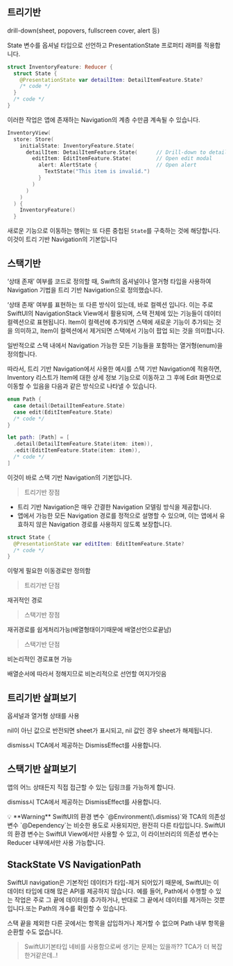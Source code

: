 ## 트리기반

drill-down(sheet, popovers, fullscreen cover, alert 등)

State 변수를 옵셔널 타입으로 선언하고 PresentationState 프로퍼티 래퍼를 적용합니다.

```swift
struct InventoryFeature: Reducer {
  struct State {
    @PresentationState var detailItem: DetailItemFeature.State?
    /* code */
  }
  /* code */
}
```

이러한 작업은 앱에 존재하는 Navigation의 계층 수만큼 계속될 수 있습니다.

```swift
InventoryView(
  store: Store(
    initialState: InventoryFeature.State(
      detailItem: DetailItemFeature.State(      // Drill-down to detail screen
        editItem: EditItemFeature.State(        // Open edit modal
          alert: AlertState {                   // Open alert
            TextState("This item is invalid.")
          }
        )
      )
    )
  ) {
    InventoryFeature()
  }
```

새로운 기능으로 이동하는 행위는 또 다른 중첩된 `State`를 구축하는 것에 해당합니다. 이것이 트리 기반 Navigation의 기본입니다

## 스택기반

‘상태 존재’ 여부를 코드로 정의할 때, Swift의 옵셔널이나 열거형 타입을 사용하여 Navigation 기법을 트리 기반 Navigation으로 정의했습니다.

 ‘상태 존재’ 여부를 표현하는 또 다른 방식이 있는데, 바로 컬렉션 입니다. 이는 주로 SwiftUI의 NavigationStack View에서 활용되며, 스택 전체에 있는 기능들이 데이터 컬렉션으로 표현됩니다. Item이 컬렉션에 추가되면 스택에 새로운 기능이 추가되는 것을 의미하고, Item이 컬렉션에서 제거되면 스택에서 기능이 팝업 되는 것을 의미합니다.

일반적으로 스택 내에서 Navigation 가능한 모든 기능들을 포함하는 열거형(enum)을 정의합니다.

따라서, 트리 기반 Navigation에서 사용한 예시를 스택 기반 Navigation에 적용하면, Inventory 리스트가 Item에 대한 상세 정보 기능으로 이동하고 그 후에 Edit 화면으로 이동할 수 있음을 다음과 같은 방식으로 나타낼 수 있습니다.

```swift
enum Path {
  case detail(DetailItemFeature.State)
  case edit(EditItemFeature.State)
  /* code */
}

let path: [Path] = [
  .detail(DetailItemFeature.State(item: item)),
  .edit(EditItemFeature.State(item: item)),
  /* code */
]
```

이것이 바로 스택 기반 Navigation의 기본입니다. 

> 트리기반 장점
> 
- 트리 기반 Navigation은 매우 간결한 Navigation 모델링 방식을 제공합니다.
- 앱에서 가능한 모든 Navigation 경로를 정적으로 설명할 수 있으며, 이는 앱에서 유효하지 않은 Navigation 경로를 사용하지 않도록 보장합니다.

```swift
struct State {
  @PresentationState var editItem: EditItemFeature.State?
  /* code */
}
```

이렇게 필요한 이동경로만 정의함

> 트리기반 단점
> 

재귀적인 경로

> 스택기반 장점
> 

재귀경로를 쉽게처리가능(배열형태이기때문에 배열선언으로끝남)

> 스택기반 단점
> 

비논리적인 경로표현 가능

배열순서에 따라서 정해지므로 비논리적으로 선언할 여지가잇음

## 트리기반 살펴보기

옵셔널과 열거형 상태를 사용

 nil이 아닌 값으로 반전되면 sheet가 표시되고, nil 값인 경우 sheet가 해제됩니다.

dismiss시 TCA에서 제공하는 DismissEffect를 사용합니다.

## 스택기반 살펴보기

앱의 어느 상태든지 직접 접근할 수 있는 딥링크를 가능하게 합니다.

dismiss시 TCA에서 제공하는 DismissEffect를 사용합니다.

<aside>
💡 **Warning**
SwiftUI의 환경 변수 `@Environment(\.dismiss)`와 TCA의 의존성 변수 `@Dependency`는 비슷한 용도로 사용되지만, 완전히 다른 타입입니다. SwiftUI의 환경 변수는 SwiftUI View에서만 사용할 수 있고, 이 라이브러리의 의존성 변수는 Reducer 내부에서만 사용 가능합니다.

</aside>

## StackState VS NavigationPath

SwiftUI navigation은 기본적인 데이터가 타입-제거 되어있기 때문에, SwiftUI는 이 데이터 타입에 대해 많은 API를 제공하지 않습니다. 예를 들어, Path에서 수행할 수 있는 작업은 주로 그 끝에 데이터를 추가하거나, 반대로 그 끝에서 데이터를 제거하는 것뿐입니다.또는 Path의 개수를 확인할 수 있습니다.

스택 끝을 제외한 다른 곳에서는 항목을 삽입하거나 제거할 수 없으며 Path 내부 항목을 순환할 수도 없습니다.

> SwiftUI기본타입 네비를 사용함으로써 생기는 문제는 있을까?? TCA가 더 복잡한거같은데..!
>
